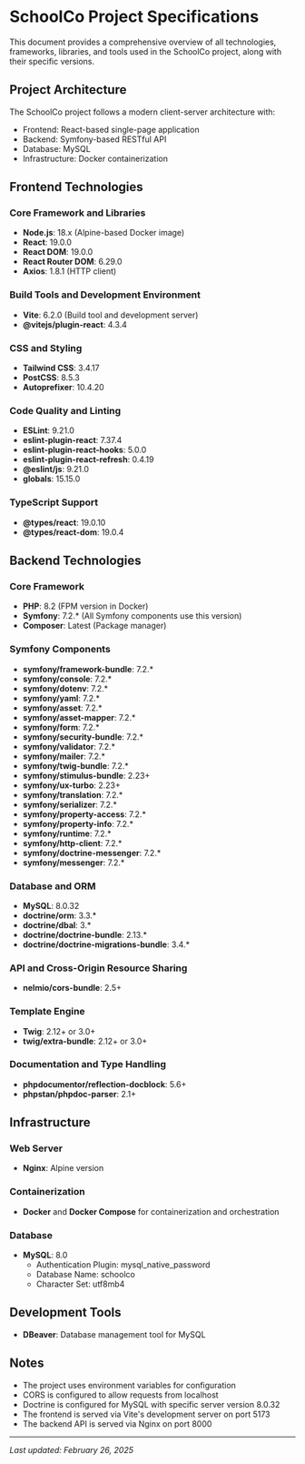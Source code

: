 # SchoolCo Project Specifications

This document provides a comprehensive overview of all technologies, frameworks, libraries, and tools used in the SchoolCo project, along with their specific versions.

## Project Architecture

The SchoolCo project follows a modern client-server architecture with:
- Frontend: React-based single-page application
- Backend: Symfony-based RESTful API
- Database: MySQL
- Infrastructure: Docker containerization

## Frontend Technologies

### Core Framework and Libraries
- **Node.js**: 18.x (Alpine-based Docker image)
- **React**: 19.0.0
- **React DOM**: 19.0.0
- **React Router DOM**: 6.29.0
- **Axios**: 1.8.1 (HTTP client)

### Build Tools and Development Environment
- **Vite**: 6.2.0 (Build tool and development server)
- **@vitejs/plugin-react**: 4.3.4

### CSS and Styling
- **Tailwind CSS**: 3.4.17
- **PostCSS**: 8.5.3
- **Autoprefixer**: 10.4.20

### Code Quality and Linting
- **ESLint**: 9.21.0
- **eslint-plugin-react**: 7.37.4
- **eslint-plugin-react-hooks**: 5.0.0
- **eslint-plugin-react-refresh**: 0.4.19
- **@eslint/js**: 9.21.0
- **globals**: 15.15.0

### TypeScript Support
- **@types/react**: 19.0.10
- **@types/react-dom**: 19.0.4

## Backend Technologies

### Core Framework
- **PHP**: 8.2 (FPM version in Docker)
- **Symfony**: 7.2.* (All Symfony components use this version)
- **Composer**: Latest (Package manager)

### Symfony Components
- **symfony/framework-bundle**: 7.2.*
- **symfony/console**: 7.2.*
- **symfony/dotenv**: 7.2.*
- **symfony/yaml**: 7.2.*
- **symfony/asset**: 7.2.*
- **symfony/asset-mapper**: 7.2.*
- **symfony/form**: 7.2.*
- **symfony/security-bundle**: 7.2.*
- **symfony/validator**: 7.2.*
- **symfony/mailer**: 7.2.*
- **symfony/twig-bundle**: 7.2.*
- **symfony/stimulus-bundle**: 2.23+
- **symfony/ux-turbo**: 2.23+
- **symfony/translation**: 7.2.*
- **symfony/serializer**: 7.2.*
- **symfony/property-access**: 7.2.*
- **symfony/property-info**: 7.2.*
- **symfony/runtime**: 7.2.*
- **symfony/http-client**: 7.2.*
- **symfony/doctrine-messenger**: 7.2.*
- **symfony/messenger**: 7.2.*

### Database and ORM
- **MySQL**: 8.0.32
- **doctrine/orm**: 3.3.*
- **doctrine/dbal**: 3.*
- **doctrine/doctrine-bundle**: 2.13.*
- **doctrine/doctrine-migrations-bundle**: 3.4.*

### API and Cross-Origin Resource Sharing
- **nelmio/cors-bundle**: 2.5+

### Template Engine
- **Twig**: 2.12+ or 3.0+
- **twig/extra-bundle**: 2.12+ or 3.0+

### Documentation and Type Handling
- **phpdocumentor/reflection-docblock**: 5.6+
- **phpstan/phpdoc-parser**: 2.1+

## Infrastructure

### Web Server
- **Nginx**: Alpine version

### Containerization
- **Docker** and **Docker Compose** for containerization and orchestration

### Database
- **MySQL**: 8.0
  - Authentication Plugin: mysql_native_password
  - Database Name: schoolco
  - Character Set: utf8mb4

## Development Tools
- **DBeaver**: Database management tool for MySQL

## Notes
- The project uses environment variables for configuration
- CORS is configured to allow requests from localhost
- Doctrine is configured for MySQL with specific server version 8.0.32
- The frontend is served via Vite's development server on port 5173
- The backend API is served via Nginx on port 8000

---

*Last updated: February 26, 2025*
